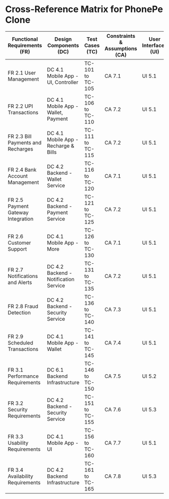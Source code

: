 # Cross-Reference Matrix for PhonePe Clone  

| Functional Requirements (FR)       | Design Components (DC)                | Test Cases (TC) | Constraints & Assumptions (CA) | User Interfaces (UI) |  
|------------------------------------|----------------------------------------|-----------------|-------------------------------|-----------------------|  
| FR 2.1 User Management             | DC 4.1 Mobile App - UI, Controller     | TC-101 to TC-105 | CA 7.1                        | UI 5.1               |  
| FR 2.2 UPI Transactions            | DC 4.1 Mobile App - Wallet, Payment    | TC-106 to TC-110 | CA 7.2                        | UI 5.1               |  
| FR 2.3 Bill Payments and Recharges | DC 4.1 Mobile App - Recharge & Bills   | TC-111 to TC-115 | CA 7.2                        | UI 5.1               |  
| FR 2.4 Bank Account Management     | DC 4.2 Backend - Wallet Service        | TC-116 to TC-120 | CA 7.1                        | UI 5.1               |  
| FR 2.5 Payment Gateway Integration | DC 4.2 Backend - Payment Service       | TC-121 to TC-125 | CA 7.2                        | UI 5.1               |  
| FR 2.6 Customer Support            | DC 4.1 Mobile App - More               | TC-126 to TC-130 | CA 7.1                        | UI 5.1               |  
| FR 2.7 Notifications and Alerts    | DC 4.2 Backend - Notification Service  | TC-131 to TC-135 | CA 7.2                        | UI 5.1               |  
| FR 2.8 Fraud Detection             | DC 4.2 Backend - Security Service      | TC-136 to TC-140 | CA 7.3                        | UI 5.1               |  
| FR 2.9 Scheduled Transactions      | DC 4.1 Mobile App - Wallet             | TC-141 to TC-145 | CA 7.4                        | UI 5.1               |  
| FR 3.1 Performance Requirements    | DC 6.1 Backend Infrastructure          | TC-146 to TC-150 | CA 7.5                        | UI 5.2               |  
| FR 3.2 Security Requirements       | DC 4.2 Backend - Security Service      | TC-151 to TC-155 | CA 7.6                        | UI 5.3               |  
| FR 3.3 Usability Requirements      | DC 4.1 Mobile App - UI                 | TC-156 to TC-160 | CA 7.7                        | UI 5.1               |  
| FR 3.4 Availability Requirements   | DC 4.2 Backend Infrastructure          | TC-161 to TC-165 | CA 7.8                        | UI 5.3               |  
